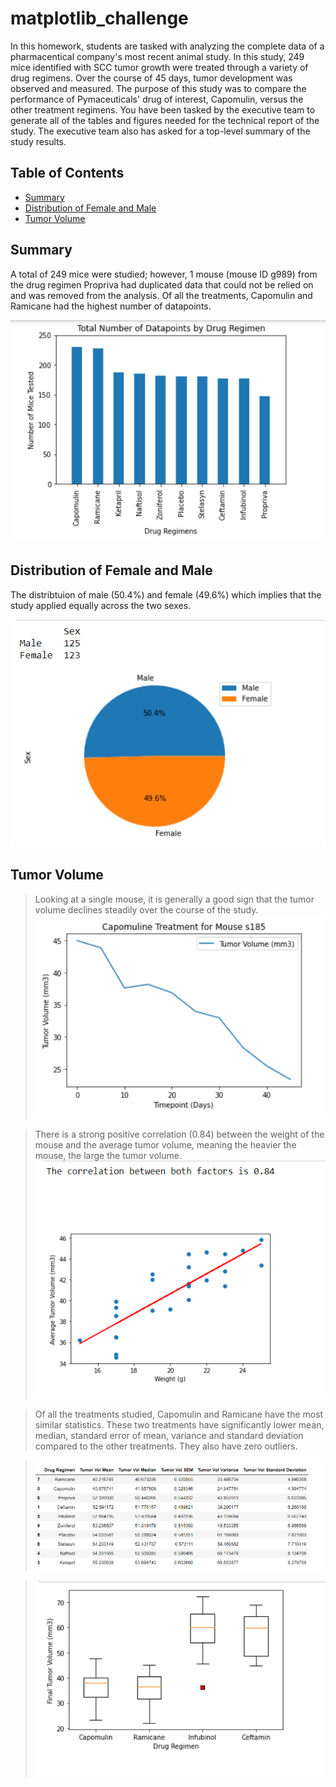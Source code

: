 # matplotlib_challenge
In this homework, students are tasked with analyzing the complete data of a pharmacentical company's most recent animal study.  In this study, 249 mice identified with SCC tumor growth were treated through a variety of drug regimens. Over the course of 45 days, tumor development was observed and measured. The purpose of this study was to compare the performance of Pymaceuticals' drug of interest, Capomulin, versus the other treatment regimens. You have been tasked by the executive team to generate all of the tables and figures needed for the technical report of the study. The executive team also has asked for a top-level summary of the study results.

## Table of Contents ##
* [Summary](https://github.com/adriana-icasiano/matplotlib_challenge#Summary)
* [Distribution of Female and Male](https://github.com/adriana-icasiano/matplotlib_challenge#Distribution-of-Female-and-Male)
* [Tumor Volume](https://github.com/adriana-icasiano/matplotlib_challenge#Tumor-volume)

## Summary
A total of 249 mice were studied; however, 1 mouse (mouse ID g989) from the drug regimen Propriva had duplicated data that could not be relied on and was removed from the analysis. Of all the treatments, Capomulin and Ramicane had the highest number of datapoints.

![](https://github.com/adriana-icasiano/matplotlib_challenge/blob/d307db4d349830a158d3c84ddb85cf58b89ab55f/Images/Total%20Number%20of%20Datapoints%20by%20Drug%20Regimen.PNG)

## Distribution of Female and Male
The distribtuion of male (50.4%) and female (49.6%) which implies that the study applied equally across the two sexes. 

![](https://github.com/adriana-icasiano/matplotlib_challenge/blob/d307db4d349830a158d3c84ddb85cf58b89ab55f/Images/Distribution%20by%20Sex.PNG)

## Tumor Volume 
> Looking at a single mouse, it is generally a good sign that the tumor volume declines steadily over the course of the study.
> ![](https://github.com/adriana-icasiano/matplotlib_challenge/blob/d307db4d349830a158d3c84ddb85cf58b89ab55f/Images/Line%20Plot%20of%20Tumor%20Volume%20for%20%20Single%20Mouse.PNG)

>There is a strong positive correlation (0.84) between the weight of the mouse and the average tumor volume, meaning the heavier the mouse, the large the tumor volume.
>![](https://github.com/adriana-icasiano/matplotlib_challenge/blob/d307db4d349830a158d3c84ddb85cf58b89ab55f/Images/Correlation%20betwen%20Weight%20and%20Average%20Tumor%20Volume.PNG)

>Of all the treatments studied, Capomulin and Ramicane have the most similar statistics. These two treatments have significantly lower mean, median, standard error of mean, variance and standard deviation compared to the other treatments. They also have zero outliers.  

>![](https://github.com/adriana-icasiano/matplotlib_challenge/blob/c19dc170c1da9fece4c59ace0ad36d900d1c90b8/Images/Statistics.PNG)

>![](https://github.com/adriana-icasiano/matplotlib_challenge/blob/d307db4d349830a158d3c84ddb85cf58b89ab55f/Images/Final%20Tumor%20Volume%20Box%20Plot%20by%20Drug%20Regiment.PNG)
